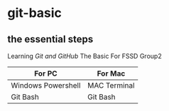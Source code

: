 # git-basic
## the essential steps
Learning _Git and GitHub_ The Basic For FSSD Group2

For PC | For Mac
------------ | -------------
Windows Powershell | MAC Terminal
Git Bash | Git Bash
